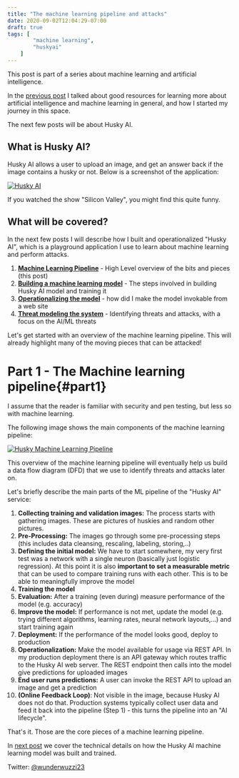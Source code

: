 ```yaml
---
title: "The machine learning pipeline and attacks"
date: 2020-09-02T12:04:29-07:00
draft: true
tags: [
        "machine learning",
        "huskyai"
    ]
---
```


This post is part of a series about machine learning and artificial intelligence.

In the [previous post](/blog/posts/2020/machine-learning-basics/) I talked about good resources for learning more about artificial intelligence and machine learning in general, and how I started my journey in this space. 

The next few posts will be about Husky AI.

## What is Husky AI?

Husky AI allows a user to upload an image, and get an answer back if the image contains a husky or not. Below is a screenshot of the application:

[![Husky AI](/blog/images/2020/husky-ai.jpg)](/blog/images/2020/husky-ai.jpg)

If you watched the show "Silicon Valley", you might find this quite funny.

## What will be covered?

In the next few posts I will describe how I built and operationalized "Husky AI", which is a playground application I use to learn about machine learning and perform attacks.

1. [**Machine Learning Pipeline**](/blog/posts/2020/husky-ai-walkthrough/) - High Level overview of the bits and pieces (this post)
2. [**Building a machine learning model**](/blog/posts/2020/husky-ai-building-the-machine-learning-model/) - The steps involved in building Husky AI model and training it
3. [**Operationalizing the model**](/blog/posts/2020/husky-ai-mlops-operationalize-the-model/) - how did I make the model invokable from a web site
4. [**Threat modeling the system**](/blog/posts/2020/husky-ai-threat-modeling-machine-learning/) - Identifying threats and attacks, with a focus on the AI/ML threats

Let's get started with an overview of the machine learning pipeline. This will already highlight many of the moving pieces that can be attacked!

# Part 1 - The Machine learning pipeline{#part1}

I assume that the reader is familiar with security and pen testing, but less so with machine learning.

The following image shows the main components of the machine learning pipeline:

[![Husky Machine Learning Pipeline](/blog/images/2020/machine-learning-pipeline.jpg)](/blog/images/2020/machine-learning-pipeline.jpg)

This overview of the machine learning pipeline will eventually help us build a data flow diagram (DFD) that we use to identify threats and attacks later on.

Let's briefly describe the main parts of the ML pipeline of the "Husky AI" service:

1. **Collecting training and validation images:** The process starts with gathering images. These are pictures of huskies and random other pictures.
2. **Pre-Processing:** The images go through some pre-processing steps (this includes data cleansing, rescaling, labeling, storing,..)
3. **Defining the initial model:** We have to start somewhere, my very first test was a network with a single neuron (basically just logistic regression). At this point it is also **important to set a measurable metric** that can be used to compare training runs with each other. This is to be able to meaningfully improve the model
4. **Training the model**
5. **Evaluation:** After a training (even during) measure performance of the model (e.g. accuracy)
6. **Improve the model:** If performance is not met, update the model (e.g. trying different algorithms, learning rates, neural network layouts,...) and start training again
7. **Deployment:** If the performance of the model looks good, deploy to production
8. **Operationalization:** Make the model available for usage via REST API. In my production deployment there is an API gateway which routes traffic to the Husky AI web server. The REST endpoint then calls into the model give predictions for uploaded images
9. **End user runs predictions:** A user can invoke the REST API to upload an image and get a prediction
10. **(Online Feedback Loop)**: Not visible in the image, because Husky AI does not do that. Production systems typically collect user data and feed it back into the pipeline (Step 1) - this turns the pipeline into an "AI lifecycle". 
 

That's it. Those are the core pieces of a machine learning pipeline. 

In [next post](/blog/posts/2020/husky-ai-building-the-machine-learning-model/) we cover the technical details on how the Husky AI machine learning model was built and trained.


Twitter: [@wunderwuzzi23](https://twitter.com/wunderwuzzi23)
